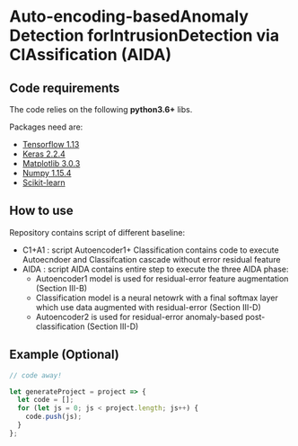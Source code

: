 # Auto-encoding-basedAnomaly  Detection  forIntrusionDetection   via   ClAssification (AIDA)


## Code requirements

The code relies on the following **python3.6+** libs.

Packages need are:
* [Tensorflow 1.13](https://www.tensorflow.org/) 
* [Keras 2.2.4](https://github.com/keras-team/keras) 
* [Matplotlib 3.0.3](https://matplotlib.org/)
* [Numpy 1.15.4](https://www.numpy.org/)
* [Scikit-learn](https://scikit-learn.org/stable/)


## How to use
Repository contains script of different baseline:
* C1+A1 : script Autoencoder1+ Classification contains code to execute Autoecndoer and Classifcation cascade without error residual feature
* AIDA : script AIDA contains entire step to execute the three AIDA phase: 
  * Autoencoder1 model is used for residual-error feature augmentation (Section III-B)
  * Classification model is a neural netowrk with a final softmax layer which use data augmented with residual-error (Section     III-D)
  * Autoencoder2 is used for residual-error anomaly-based post-classification (Section III-D)

## Example (Optional)

```javascript
// code away!

let generateProject = project => {
  let code = [];
  for (let js = 0; js < project.length; js++) {
    code.push(js);
  }
};
```

